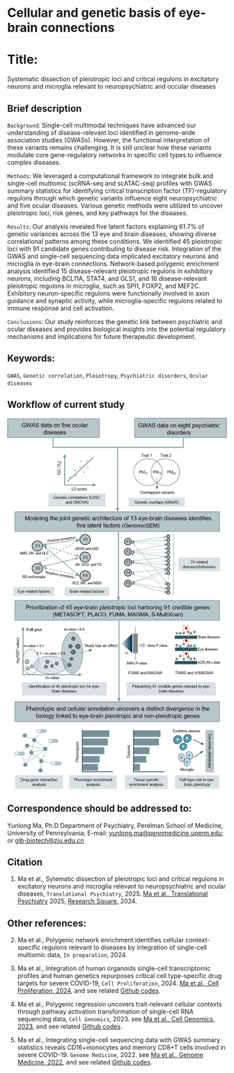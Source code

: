 # Cellular and genetic basis of eye-brain connections 
# Title:
Systematic dissection of pleiotropic loci and critical regulons in excitatory neurons and microglia relevant to neuropsychiatric and occular diseases


## Brief description
`Background`: Single-cell multimodal techniques have advanced our understanding of disease-relevant loci identified in genome-wide association studies (GWASs). However, the functional interpretation of these variants remains challenging. It is still unclear how these variants modulate core gene-regulatory networks in specific cell types to influence complex diseases. 

`Methods`: We leveraged a computational framework to integrate bulk and single-cell multiomic (scRNA-seq and scATAC-seq) profiles with GWAS summary statistics for identifying critical transcription factor (TF)-regulatory regulons through which genetic variants influence eight neuropsychiatric and five ocular diseases. Various genetic methods were utilized to uncover pleiotropic loci, risk genes, and key pathways for the diseases. 

`Results`: Our analysis revealed five latent factors explaining 61.7% of genetic variances across the 13 eye and brain diseases, showing diverse correlational patterns among these conditions. We identified 45 pleiotropic loci with 91 candidate genes contributing to disease risk. Integration of the GWAS and single-cell sequencing data implicated excitatory neurons and microglia in eye-brain connections. Network-based polygenic enrichment analysis identified 15 disease-relevant pleiotropic regulons in exhibitory neurons, including BCL11A, STAT4, and GLS1, and 16 disease-relevant pleiotropic regulons in microglia, such as SPI1, FOXP2, and MEF2C. Exhibitory neuron-specific regulons were functionally involved in axon guidance and synaptic activity, while microglia-specific regulons related to immune response and cell activation. 

`Conclusions`: Our study reinforces the genetic link between psychiatric and ocular diseases and provides biological insights into the potential regulatory mechanisms and implications for future therapeutic development.


## Keywords:
`GWAS`, `Genetic correlation`, `Pleiotropy`, `Psychiatric disorders`, `Ocular diseases`


## Workflow of current study
![Workflow](https://github.com/mayunlong89/Brain_eye_comorbidity/blob/main/Figures/Figure_1.png)



## Correspondence should be addressed to:
Yunlong Ma, Ph.D
Department of Psychiatry, Perelman School of Medicine, University of Pennsylvania;
E-mail: yunlong.ma@pennmedicine.upenn.edu; or glb-biotech@zju.edu.cn


## Citation

1.  Ma et al., Sytematic dissection of pleiotropic loci and critical regulons in excitatory neurons and microglia relevant to neuropsychiatric and ocular diseases, `Translational Psychiatry`, 2025. [Ma et al., Translational Psychiatry](https://www.nature.com/articles/s41398-025-03243-4) 2025, [Research Square](https://www.researchsquare.com/article/rs-4514542/v1), 2024.


## Other references:
2. Ma et al., Polygenic network enrichment identifies cellular context-specific regulons relevant to diseases by integration of single-cell multiomic data, `In preparation`, 2024.

3. Ma et al., Integration of human organoids single-cell transcriptomic profiles and human genetics repurposes critical cell type-specific drug targets for severe COVID-19, `Cell Proliferation`, 2024. [Ma et al., Cell Proliferation, 2024](https://onlinelibrary.wiley.com/doi/full/10.1111/cpr.13558), and see related [Github codes](https://github.com/mayunlong89/scHuman_organoids_COVID19).

4. Ma et al., Polygenic regression uncovers trait-relevant cellular contexts through pathway activation transformation of single-cell RNA sequencing data, `Cell Genomics`, 2023. see [Ma et al., Cell Genomics, 2023](https://www.cell.com/cell-genomics/fulltext/S2666-979X(23)00180-5), and see related [Github codes](https://github.com/mayunlong89/scPagwas_main).

5. Ma et al., Integrating single-cell sequencing data with GWAS summary statistics reveals CD16+monocytes and memory CD8+T cells involved in severe COVID-19. `Genome Medicine`, 2022. see [Ma et al., Genome Medicine, 2022](https://link.springer.com/article/10.1186/s13073-022-01021-1), and see related [Github codes](https://github.com/mayunlong89/COVID19_scRNA).

   
